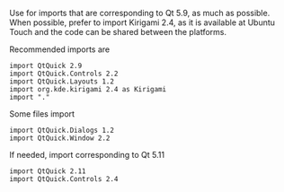 Use for imports that are corresponding to Qt 5.9, as much as possible. When possible,
prefer to import Kirigami 2.4, as it is available at Ubuntu Touch and the code can be
shared between the platforms.

Recommended imports are

```
import QtQuick 2.9
import QtQuick.Controls 2.2
import QtQuick.Layouts 1.2
import org.kde.kirigami 2.4 as Kirigami
import "."
```

Some files import

```
import QtQuick.Dialogs 1.2
import QtQuick.Window 2.2
```

If needed, import corresponding to Qt 5.11

```
import QtQuick 2.11
import QtQuick.Controls 2.4
```

